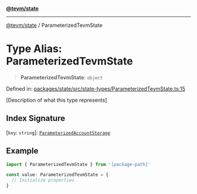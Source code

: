 [**@tevm/state**](../README.md)

***

[@tevm/state](../globals.md) / ParameterizedTevmState

# Type Alias: ParameterizedTevmState

> **ParameterizedTevmState**: `object`

Defined in: [packages/state/src/state-types/ParameterizedTevmState.ts:15](https://github.com/evmts/tevm-monorepo/blob/main/packages/state/src/state-types/ParameterizedTevmState.ts#L15)

[Description of what this type represents]

## Index Signature

\[`key`: `string`\]: [`ParameterizedAccountStorage`](../interfaces/ParameterizedAccountStorage.md)

## Example

```typescript
import { ParameterizedTevmState } from '[package-path]'

const value: ParameterizedTevmState = {
  // Initialize properties
}
```

